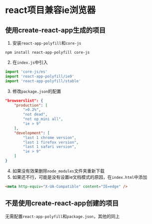 # react项目兼容ie浏览器

## 使用create-react-app生成的项目

1. 安装`react-app-polyfill`和`core-js`

```shell
npm install react-app-polyfill core-js
```

2. 在`index.js`中引入

```typescript jsx
import 'core-js/es'
import 'react-app-polyfill/ie9'
import 'react-app-polyfill/stable'
```

3. 修改`package.json`的配置

```json
"browserslist": {
    "production": [
        ">0.2%",
        "not dead",
        "not op_mini all",
        "ie > 9"
    ],
    "development": [
        "last 1 chrome version",
        "last 1 firefox version",
        "last 1 safari version",
        "ie > 9"
    ]
}
```

4. 如果没有效果删除`node_modules`文件夹重新下载
5. 如果还不行，可能是没有设置ie文档模式的原因，在`index.html`中添加

```html
<meta http-equiv="X-UA-Compatible" content="IE=edge" />
```

## 不是使用create-react-app创建的项目
无需配置`react-app-polyfill`和`package.json`，其他的同上